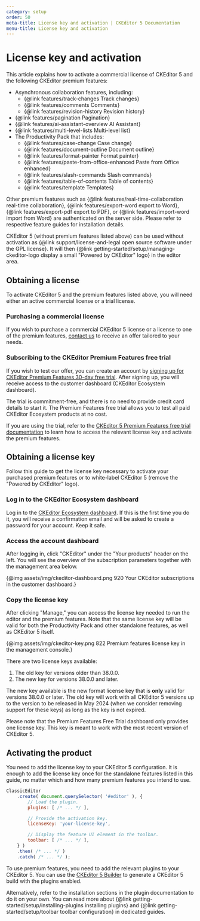 ```yaml
---
category: setup
order: 50
meta-title: License key and activation | CKEditor 5 Documentation
menu-title: License key and activation
---
```


# License key and activation

This article explains how to activate a commercial license of CKEditor&nbsp;5 and the following CKEditor premium features:

* Asynchronous collaboration features, including:
	* {@link features/track-changes Track changes}
	* {@link features/comments Comments}
	* {@link features/revision-history Revision history}
* {@link features/pagination Pagination}
* {@link features/ai-assistant-overview AI Assistant}
* {@link features/multi-level-lists Multi-level list}
* The Productivity Pack that includes:
	* {@link features/case-change Case change}
	* {@link features/document-outline Document outline}
	* {@link features/format-painter Format painter}
	* {@link features/paste-from-office-enhanced Paste from Office enhanced}
	* {@link features/slash-commands Slash commands}
	* {@link features/table-of-contents Table of contents}
	* {@link features/template Templates}

Other premium features such as {@link features/real-time-collaboration real-time collaboration}, {@link features/export-word export to Word}, {@link features/export-pdf export to PDF}, or {@link features/import-word import from Word} are authenticated on the server side. Please refer to respective feature guides for installation details.

<info-box>
	CKEditor&nbsp;5 (without premium features listed above) can be used without activation as {@link support/license-and-legal open source software under the GPL license}. It will then {@link getting-started/setup/managing-ckeditor-logo display a small "Powered by CKEditor" logo} in the editor area.
</info-box>

## Obtaining a license

To activate CKEditor&nbsp;5 and the premium features listed above, you will need either an active commercial license or a trial license.

### Purchasing a commercial license

If you wish to purchase a commercial CKEditor&nbsp;5 license or a license to one of the premium features, [contact us](https://ckeditor.com/contact/?sales=true#contact-form) to receive an offer tailored to your needs.

### Subscribing to the CKEditor Premium Features free trial

If you wish to test our offer, you can create an account by [signing up for CKEditor Premium Features 30-day free trial](https://orders.ckeditor.com/trial/premium-features). After signing up, you will receive access to the customer dashboard (CKEditor Ecosystem dashboard).

The trial is commitment-free, and there is no need to provide credit card details to start it. The Premium Features free trial allows you to test all paid CKEditor Ecosystem products at no cost.

If you are using the trial, refer to the [CKEditor&nbsp;5 Premium Features free trial documentation](https://ckeditor.com/docs/trial/latest/guides/overview.html) to learn how to access the relevant license key and activate the premium features.

## Obtaining a license key

Follow this guide to get the license key necessary to activate your purchased premium features or to white-label CKEditor&nbsp;5 (remove the "Powered by CKEditor" logo).

### Log in to the CKEditor Ecosystem dashboard

Log in to the [CKEditor Ecosystem dashboard](https://dashboard.ckeditor.com). If this is the first time you do it, you will receive a confirmation email and will be asked to create a password for your account. Keep it safe.

### Access the account dashboard

After logging in, click "CKEditor" under the "Your products" header on the left. You will see the overview of the subscription parameters together with the management area below.

{@img assets/img/ckeditor-dashboard.png 920 Your CKEditor subscriptions in the customer dashboard.}

### Copy the license key

After clicking "Manage," you can access the license key needed to run the editor and the premium features. Note that the same license key will be valid for both the Productivity Pack and other standalone features, as well as CKEditor&nbsp;5 itself.

{@img assets/img/ckeditor-key.png 822 Premium features license key in the management console.}

There are two license keys available:
1. The old key for versions older than 38.0.0.
2. The new key for versions 38.0.0 and later.

The new key available is the new format license key that is **only** valid for versions 38.0.0 or later. The old key will work with all CKEditor&nbsp;5 versions up to the version to be released in May 2024 (when we consider removing support for these keys) as long as the key is not expired.

<info-box>
	Please note that the Premium Features Free Trial dashboard only provides one license key. This key is meant to work with the most recent version of CKEditor&nbsp;5.
</info-box>

## Activating the product

You need to add the license key to your CKEditor&nbsp;5 configuration. It is enough to add the license key once for the standalone features listed in this guide, no matter which and how many premium features you intend to use.

```js
ClassicEditor
	.create( document.querySelector( '#editor' ), {
		// Load the plugin.
		plugins: [ /* ... */ ],

		// Provide the activation key.
		licenseKey: 'your-license-key',

		// Display the feature UI element in the toolbar.
		toolbar: [ /* ... */ ],
	} )
	.then( /* ... */ )
	.catch( /* ... */ );
```

To use premium features, you need to add the relevant plugins to your CKEditor&nbsp;5. You can use the [CKEditor&nbsp;5 Builder](https://ckeditor.com/builder?redirect=docs) to generate a CKEditor&nbsp;5 build with the plugins enabled.

Alternatively, refer to the installation sections in the plugin documentation to do it on your own. You can read more about {@link getting-started/setup/installing-plugins installing plugins} and {@link getting-started/setup/toolbar toolbar configuration} in dedicated guides.
